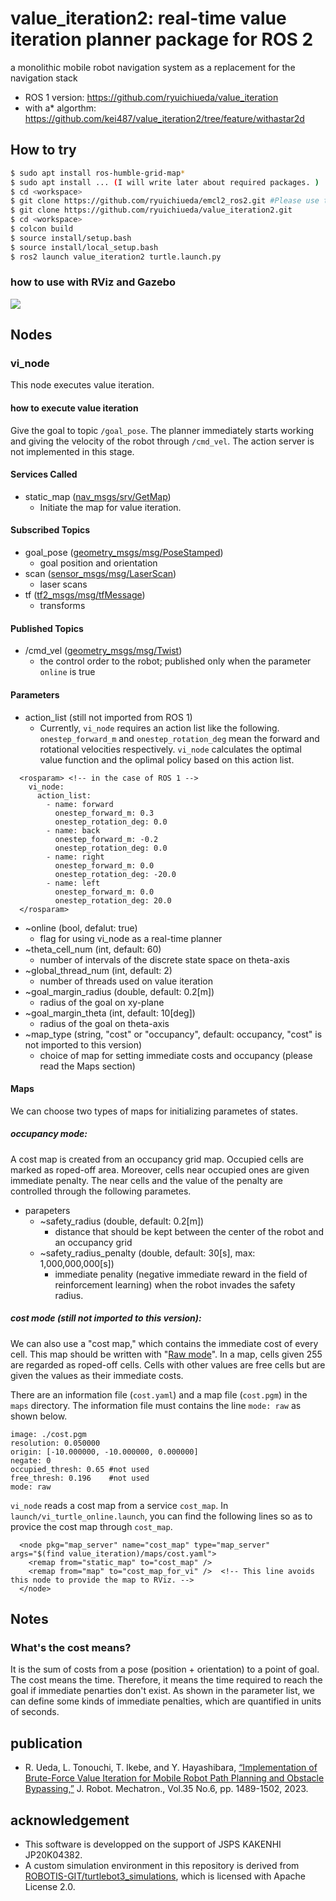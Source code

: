 # value_iteration2: real-time value iteration planner package for ROS 2

a monolithic mobile robot navigation system as a replacement for the navigation stack

* ROS 1 version: https://github.com/ryuichiueda/value_iteration
* with a\* algorthm: https://github.com/kei487/value_iteration2/tree/feature/withastar2d

## How to try

```bash
$ sudo apt install ros-humble-grid-map*
$ sudo apt install ... (I will write later about required packages. )
$ cd <workspace>
$ git clone https://github.com/ryuichiueda/emcl2_ros2.git #Please use this version due to a problem of launch file.
$ git clone https://github.com/ryuichiueda/value_iteration2.git
$ cd <workspace>
$ colcon build
$ source install/setup.bash
$ source install/local_setup.bash
$ ros2 launch value_iteration2 turtle.launch.py
```

### how to use with RViz and Gazebo

[![](https://img.youtube.com/vi/qNjMH5Ao6QM/0.jpg)](https://www.youtube.com/watch?v=qNjMH5Ao6QM)

## Nodes

### vi_node

This node executes value iteration.

#### how to execute value iteration

Give the goal to topic `/goal_pose`. The planner immediately starts working and giving the velocity of the robot through `/cmd_vel`. The action server is not implemented in this stage.

#### Services Called

* static_map ([nav_msgs/srv/GetMap](https://docs.ros2.org/foxy/api/nav_msgs/srv/GetMap.html))
    * Initiate the map for value iteration.

#### Subscribed Topics

* goal_pose ([geometry_msgs/msg/PoseStamped](https://docs.ros2.org/latest/api/geometry_msgs/msg/PoseStamped.html))
    * goal position and orientation
* scan ([sensor_msgs/msg/LaserScan](https://docs.ros2.org/latest/api/sensor_msgs/msg/LaserScan.html))
    * laser scans
* tf ([tf2_msgs/msg/tfMessage](https://docs.ros2.org/foxy/api/tf2_msgs/msg/TFMessage.html))
    * transforms

#### Published Topics

* /cmd_vel ([geometry_msgs/msg/Twist](https://docs.ros2.org/galactic/api/geometry_msgs/msg/Twist.html))
    * the control order to the robot; published only when the parameter `online` is true

#### Parameters

* action_list (still not imported from ROS 1)
    * Currently, `vi_node` requires an action list like the following. `onestep_forward_m` and `onestep_rotation_deg` mean the forward and rotational velocities respectively. `vi_node` calculates the optimal value function and the oplimal policy based on this action list.

```
  <rosparam> <!-- in the case of ROS 1 -->
    vi_node:
      action_list:
        - name: forward
          onestep_forward_m: 0.3
          onestep_rotation_deg: 0.0
        - name: back
          onestep_forward_m: -0.2
          onestep_rotation_deg: 0.0
        - name: right
          onestep_forward_m: 0.0
          onestep_rotation_deg: -20.0
        - name: left
          onestep_forward_m: 0.0
          onestep_rotation_deg: 20.0
  </rosparam>
```

* ~online (bool, defalut: true)
    * flag for using vi_node as a real-time planner
* ~theta_cell_num (int, default: 60) 
    * number of intervals of the discrete state space on theta-axis
* ~global_thread_num (int, default: 2) 
    * number of threads used on value iteration
* ~goal_margin_radius (double, default: 0.2[m]) 
    * radius of the goal on xy-plane
* ~goal_margin_theta (int, default: 10[deg]) 
    * radius of the goal on theta-axis
* ~map_type (string, "cost" or "occupancy", default: occupancy, "cost" is not imported to this version) 
    * choice of map for setting immediate costs and occupancy (please read the Maps section)

#### Maps

We can choose two types of maps for initializing parametes of states. 

##### occupancy mode: 

A cost map is created from an occupancy grid map. Occupied cells are marked as roped-off area. Moreover, cells near occupied ones are given immediate penalty. The near cells and the value of the penalty are controlled through the following parametes. 

* parapeters
    * ~safety_radius (double, default: 0.2[m]) 
        * distance that should be kept between the center of the robot and an occupancy grid 
    * ~safety_radius_penalty (double, default: 30[s], max: 1,000,000,000[s]) 
        * immediate penality (negative immediate reward in the field of reinforcement learning) when the robot invades the safety radius. 

##### cost mode (still not imported to this version):

We can also use a "cost map," which contains the immediate cost of every cell. This map should be written with "[Raw mode](http://wiki.ros.org/map_server#Raw)". In a map, cells given 255 are regarded as roped-off cells. Cells with other values are free cells but are given the values as their immediate costs. 

There are an information file (`cost.yaml`) and a map file (`cost.pgm`) in the `maps` directory. The information file must contains the line `mode: raw` as shown below.

```
image: ./cost.pgm
resolution: 0.050000
origin: [-10.000000, -10.000000, 0.000000]
negate: 0
occupied_thresh: 0.65 #not used
free_thresh: 0.196    #not used
mode: raw
```

`vi_node` reads a cost map from a service `cost_map`. In `launch/vi_turtle_online.launch`, you can find the following lines so as to provice the cost map through `cost_map`. 

```
  <node pkg="map_server" name="cost_map" type="map_server" args="$(find value_iteration)/maps/cost.yaml">
    <remap from="static_map" to="cost_map" />
    <remap from="map" to="cost_map_for_vi" />  <!-- This line avoids this node to provide the map to RViz. -->
  </node>
```

## Notes

### What's the cost means?

It is the sum of costs from a pose (position + orientation) to a point of goal. The cost means the time. Therefore, it means the time required to reach the goal if immediate penarties don't exist. As shown in the parameter list, we can define some kinds of immediate penalties, which are quantified in units of seconds. 

## publication

* R. Ueda, L. Tonouchi, T. Ikebe, and Y. Hayashibara, [“Implementation of Brute-Force Value Iteration for Mobile Robot Path Planning and Obstacle Bypassing,”](https://www.fujipress.jp/jrm/rb/robot003500061489/) J. Robot. Mechatron., Vol.35 No.6, pp. 1489-1502, 2023.

## acknowledgement

* This software is developped on the support of JSPS KAKENHI JP20K04382.
* A custom simulation environment in this repository is derived from [ROBOTIS-GIT/turtlebot3_simulations](https://github.com/ROBOTIS-GIT/turtlebot3_simulations), which is licensed with Apache License 2.0. 
